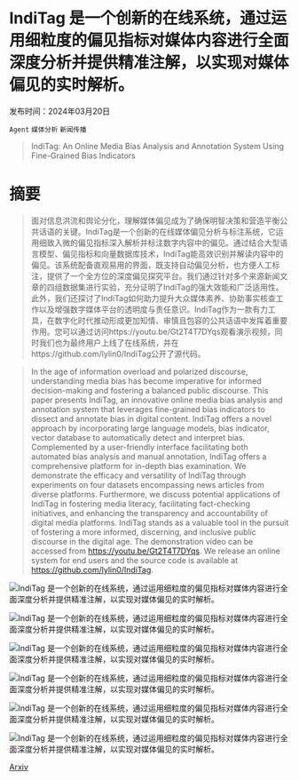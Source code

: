 # IndiTag 是一个创新的在线系统，通过运用细粒度的偏见指标对媒体内容进行全面深度分析并提供精准注解，以实现对媒体偏见的实时解析。

发布时间：2024年03月20日

`Agent` `媒体分析` `新闻传播`

> IndiTag: An Online Media Bias Analysis and Annotation System Using Fine-Grained Bias Indicators

# 摘要

> 面对信息洪流和舆论分化，理解媒体偏见成为了确保明智决策和营造平衡公共话语的关键。IndiTag是一个创新的在线媒体偏见分析与标注系统，它运用细致入微的偏见指标深入解析并标注数字内容中的偏见。通过结合大型语言模型、偏见指标和向量数据库技术，IndiTag能高效识别并解读内容中的偏见。该系统配备直观易用的界面，既支持自动偏见分析，也方便人工标注，提供了一个全方位的深度偏见探究平台。我们通过针对多个来源新闻文章的四组数据集进行实验，充分证明了IndiTag的强大效能和广泛适用性。此外，我们还探讨了IndiTag如何助力提升大众媒体素养、协助事实核查工作以及增强数字媒体平台的透明度与责任意识。IndiTag作为一款有力工具，在数字化时代推动形成更加知情、审慎且包容的公共话语中发挥着重要作用。您可以通过访问https://youtu.be/Gt2T4T7DYqs观看演示视频，同时我们也为最终用户上线了在线系统，并在https://github.com/lylin0/IndiTag公开了源代码。

> In the age of information overload and polarized discourse, understanding media bias has become imperative for informed decision-making and fostering a balanced public discourse. This paper presents IndiTag, an innovative online media bias analysis and annotation system that leverages fine-grained bias indicators to dissect and annotate bias in digital content. IndiTag offers a novel approach by incorporating large language models, bias indicator, vector database to automatically detect and interpret bias. Complemented by a user-friendly interface facilitating both automated bias analysis and manual annotation, IndiTag offers a comprehensive platform for in-depth bias examination. We demonstrate the efficacy and versatility of IndiTag through experiments on four datasets encompassing news articles from diverse platforms. Furthermore, we discuss potential applications of IndiTag in fostering media literacy, facilitating fact-checking initiatives, and enhancing the transparency and accountability of digital media platforms. IndiTag stands as a valuable tool in the pursuit of fostering a more informed, discerning, and inclusive public discourse in the digital age. The demonstration video can be accessed from https://youtu.be/Gt2T4T7DYqs. We release an online system for end users and the source code is available at https://github.com/lylin0/IndiTag.

![IndiTag 是一个创新的在线系统，通过运用细粒度的偏见指标对媒体内容进行全面深度分析并提供精准注解，以实现对媒体偏见的实时解析。](../../../paper_images/2403.13446/x1.png)

![IndiTag 是一个创新的在线系统，通过运用细粒度的偏见指标对媒体内容进行全面深度分析并提供精准注解，以实现对媒体偏见的实时解析。](../../../paper_images/2403.13446/x2.png)

![IndiTag 是一个创新的在线系统，通过运用细粒度的偏见指标对媒体内容进行全面深度分析并提供精准注解，以实现对媒体偏见的实时解析。](../../../paper_images/2403.13446/inditag_main.png)

![IndiTag 是一个创新的在线系统，通过运用细粒度的偏见指标对媒体内容进行全面深度分析并提供精准注解，以实现对媒体偏见的实时解析。](../../../paper_images/2403.13446/result1.png)

![IndiTag 是一个创新的在线系统，通过运用细粒度的偏见指标对媒体内容进行全面深度分析并提供精准注解，以实现对媒体偏见的实时解析。](../../../paper_images/2403.13446/result2.png)

![IndiTag 是一个创新的在线系统，通过运用细粒度的偏见指标对媒体内容进行全面深度分析并提供精准注解，以实现对媒体偏见的实时解析。](../../../paper_images/2403.13446/mapping.png)

[Arxiv](https://arxiv.org/abs/2403.13446)